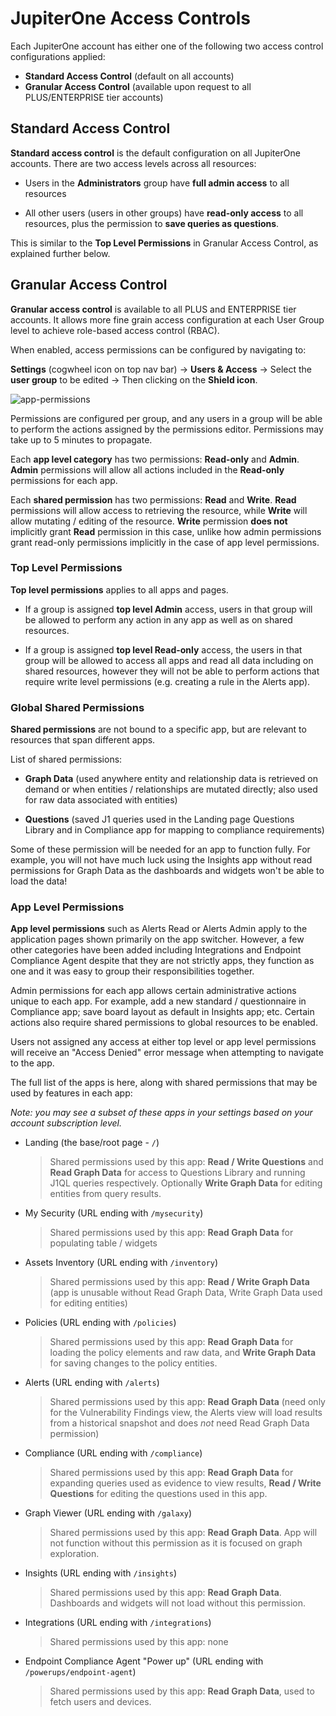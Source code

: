 # JupiterOne Access Controls

Each JupiterOne account has either one of the following two access control
configurations applied:

- **Standard Access Control** (default on all accounts)
- **Granular Access Control** (available upon request to all PLUS/ENTERPRISE
  tier accounts)

## Standard Access Control

**Standard access control** is the default configuration on all JupiterOne
accounts. There are two access levels across all resources:

- Users in the **Administrators** group have **full admin access** to all
  resources

- All other users (users in other groups) have **read-only access** to all
  resources, plus the permission to **save queries as questions**.

This is similar to the **Top Level Permissions** in Granular Access Control,
as explained further below.

## Granular Access Control

**Granular access control** is available to all PLUS and ENTERPRISE tier
accounts. It allows more fine grain access configuration at each User Group
level to achieve role-based access control (RBAC).

When enabled, access permissions can be configured by navigating to:

**Settings** (cogwheel icon on top nav bar) -> **Users & Access** -> Select the
**user group** to be edited -> Then clicking on the **Shield icon**.

  ![app-permissions](../assets/app-permissions.png)

Permissions are configured per group, and any users in a group will be able to
perform the actions assigned by the permissions editor.  Permissions may take up
to 5 minutes to propagate.

Each **app level category** has two permissions: **Read-only** and **Admin**.
**Admin** permissions will allow all actions included in the **Read-only**
permissions for each app.

Each **shared permission** has two permissions: **Read** and **Write**. **Read**
permissions will allow access to retrieving the resource, while **Write** will
allow mutating / editing of the resource. **Write** permission **does not**
implicitly grant **Read** permission in this case, unlike how admin permissions
grant read-only permissions implicitly in the case of app level permissions.

### Top Level Permissions

**Top level permissions** applies to all apps and pages.

- If a group is assigned **top level Admin** access, users in that group will be
  allowed to perform any action in any app as well as on shared resources.

- If a group is assigned **top level Read-only** access, the users in that group
  will be allowed to access all apps and read all data including on shared
  resources, however they will not be able to perform actions that require write
  level permissions (e.g. creating a rule in the Alerts app).

### Global Shared Permissions

**Shared permissions** are not bound to a specific app, but are relevant to
resources that span different apps.

List of shared permissions:

- **Graph Data** (used anywhere entity and relationship data is retrieved on
  demand or when entities / relationships are mutated directly; also used for
  raw data associated with entities)

- **Questions** (saved J1 queries used in the Landing page Questions Library and
  in Compliance app for mapping to compliance requirements)
  
Some of these permission will be needed for an app to function fully. For
example, you will not have much luck using the Insights app without read
permissions for Graph Data as the dashboards and widgets won't be able to load
the data!

### App Level Permissions

**App level permissions** such as Alerts Read or Alerts Admin apply to the
application pages shown primarily on the app switcher. However, a few other
categories have been added including Integrations and Endpoint Compliance Agent
despite that they are not strictly apps, they function as one and it was easy to
group their responsibilities together.

Admin permissions for each app allows certain administrative actions unique to
each app. For example, add a new standard / questionnaire in Compliance app;
save board layout as default in Insights app; etc. Certain actions also require
shared permissions to global resources to be enabled.

Users not assigned any access at either top level or app level permissions will
receive an "Access Denied" error message when attempting to navigate to the app.

The full list of the apps is here, along with shared permissions that may be
used by features in each app:

_Note: you may see a subset of these apps in your settings based on your account subscription level._

- Landing (the base/root page - `/`)
  
  > Shared permissions used by this app: **Read / Write Questions** and
  > **Read Graph Data** for access to Questions Library and running J1QL queries
  > respectively. Optionally **Write Graph Data** for editing entities from
  > query results.

- My Security (URL ending with `/mysecurity`)
  
  > Shared permissions used by this app: **Read Graph Data** for populating
  > table / widgets

- Assets Inventory (URL ending with `/inventory`)
  
  > Shared permissions used by this app: **Read / Write Graph Data**
  > (app is unusable without Read Graph Data, Write Graph Data used for editing
  > entities)

- Policies (URL ending with `/policies`)
  
  > Shared permissions used by this app: **Read Graph Data** for loading the
  > policy elements and raw data, and **Write Graph Data** for saving changes to
  > the policy entities.

- Alerts (URL ending with `/alerts`)
  
  > Shared permissions used by this app: **Read Graph Data** (need only for the
  > Vulnerability Findings view, the Alerts view will load results from a
  > historical snapshot and does _not_ need Read Graph Data permission)

- Compliance (URL ending with `/compliance`)
  
  > Shared permissions used by this app: **Read Graph Data** for expanding
  > queries used as evidence to view results, **Read / Write Questions** for
  > editing the questions used in this app.

- Graph Viewer (URL ending with `/galaxy`)
  
  > Shared permissions used by this app: **Read Graph Data**. App will not
  > function without this permission as it is focused on graph exploration.

- Insights (URL ending with `/insights`)
  
  > Shared permissions used by this app: **Read Graph Data**. Dashboards and
  > widgets will not load without this permission.

- Integrations (URL ending with `/integrations`)

  > Shared permissions used by this app: none

- Endpoint Compliance Agent "Power up" (URL ending with `/powerups/endpoint-agent`)

  > Shared permissions used by this app: **Read Graph Data**, used to
  > fetch users and devices.
